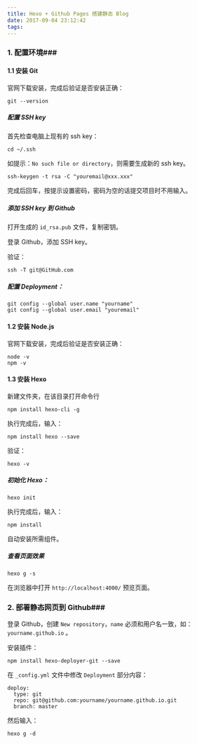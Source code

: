 ```yaml
---
title: Hexo + Github Pages 搭建静态 Blog
date: 2017-09-04 23:12:42
tags:
---
```




### 1. 配置环境###

#### 1.1 安装 Git ####

官网下载安装，完成后验证是否安装正确：

```
git --version
```

##### 配置 SSH key #

首先检查电脑上现有的 ssh key：

```
cd ~/.ssh
```

如提示：`No such file or directory`，则需要生成新的 ssh key。

```
ssh-keygen -t rsa -C "youremail@xxx.xxx"
```

完成后回车，按提示设置密码，密码为空的话提交项目时不用输入。

##### 添加 SSH key 到 Github #

打开生成的 `id_rsa.pub`  文件，复制密钥。

登录 Github，添加 SSH key。

验证：

```
ssh -T git@GitHub.com
```

##### 配置 Deployment： #

```
git config --global user.name "yourname"
git config --global user.email "youremail"
```



#### 1.2 安装 Node.js #

官网下载安装，完成后验证是否安装正确：

``` 
node -v
npm -v
```



#### 1.3 安装 Hexo #

新建文件夹，在该目录打开命令行

```
npm install hexo-cli -g
```

执行完成后，输入：

```
npm install hexo --save
```

验证：

```
hexo -v
```



##### 初始化 Hexo： #

```
hexo init
```

执行完成后，输入：

```
npm install
```

自动安装所需组件。



##### 查看页面效果 #

```
hexo g -s
```

在浏览器中打开 `http://localhost:4000/`  预览页面。



### 2. 部署静态网页到 Github###

登录 Github，创建 `New repository`，`name` 必须和用户名一致，如：`yourname.github.io` 。

安装插件：

```
npm install hexo-deployer-git --save
```

在 `_config.yml`  文件中修改 `Deployment`  部分内容：

```
deploy:
  type: git
  repo: git@github.com:yourname/yourname.github.io.git
  branch: master
```

然后输入：

```
hexo g -d
```



